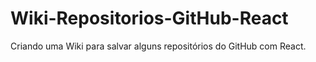 # Wiki-Repositorios-GitHub-React

Criando uma Wiki para salvar alguns repositórios do GitHub com React.
